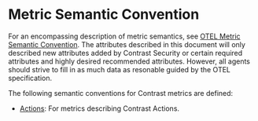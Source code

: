 # Metric Semantic Convention

For an encompassing description of metric semantics, see
[OTEL Metric Semantic Convention](https://github.com/open-telemetry/semantic-conventions/blob/v1.22.0/docs/general/metrics.md).
The attributes described in this document will only described new attributes
added by Contrast Security or certain required attributes and highly desired
recommended attributes. However, all agents should strive to fill in as much data
as resonable guided by the OTEL specification.

The following semantic conventions for Contrast metrics are defined:

* [Actions](actions/action-metrics.md): For metrics describing Contrast Actions.
